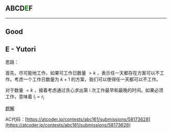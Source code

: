 ## ABCD<font color=green>E</font>F

---

## Good

## E - Yutori

思路：

首先，尽可能地工作，如果可工作日数量 $>k$ ，表示任一天都存在方案可以不工作。考虑一个工作日数量为 $k+1$ 的方案，我们可以使得任一天都可以不工作。

对于数量 $=k$ ，接着考虑通过贪心求出第 i 次工作最早和最晚的时间。如果必须工作，意味着 $l_i=r_i$

[题解](https://www.luogu.com.cn/article/9msjeivv)

AC代码：[https://atcoder.jp/contests/abc161/submissions/58173628](https://atcoder.jp/contests/abc161/submissions/58173628)
